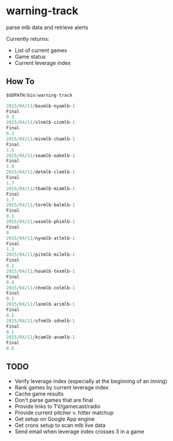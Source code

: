 # warning-track
parse mlb data and retrieve alerts

Currently returns:
* List of current games
* Game status
* Current leverage index

## How To
```go
$GOPATH/bin/warning-track

2015/04/11/bosmlb-nyamlb-1
Final
0.2
2015/04/11/slnmlb-cinmlb-1
Final
0.2
2015/04/11/minmlb-chamlb-1
Final
1.5
2015/04/11/seamlb-oakmlb-1
Final
1.9
2015/04/11/detmlb-clemlb-1
Final
1.7
2015/04/11/tbamlb-miamlb-1
Final
1.7
2015/04/11/tormlb-balmlb-1
Final
0.1
2015/04/11/wasmlb-phimlb-1
Final
0
2015/04/11/nynmlb-atlmlb-1
Final
1.3
2015/04/11/pitmlb-milmlb-1
Final
0.1
2015/04/11/houmlb-texmlb-1
Final
0.4
2015/04/11/chnmlb-colmlb-1
Final
0.1
2015/04/11/lanmlb-arimlb-1
Final
0.1
2015/04/11/sfnmlb-sdnmlb-1
Final
0.1
2015/04/11/kcamlb-anamlb-1
Final
0.6
```

## TODO

* Verify leverage index (especially at the beginning of an inning)
* Rank games by current leverage index
* Cache game results
* Don't parse games that are final
* Provide links to TV/gamecast/radio
* Provide current pitcher v. hitter matchup
* Get setup on Google App engine
* Get crons setup to scan mlb live data
* Send email when leverage index crosses 3 in a game
